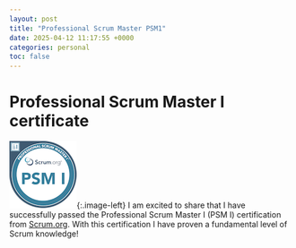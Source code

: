 ```yaml
---
layout: post
title: "Professional Scrum Master PSM1"
date: 2025-04-12 11:17:55 +0000
categories: personal
toc: false
---
```


# Professional Scrum Master I certificate

 ![PSM I Badge](/assets/images/professional-scrum-master-i-psm-i.png){:.image-left} I am excited to share that I have successfully passed the Professional Scrum Master I (PSM I) certification from [Scrum.org](https://www.credly.com/badges/5ecdd86a-8176-4b86-8881-501cd7f8cb67/public_url). With this certification I have proven a fundamental level of Scrum knowledge! 
  
 
 
 